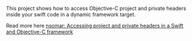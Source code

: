 This project shows how to access Objective-C project and private headers inside your swift code in a dynamic framework target.

Read more here [nsomar: Accessing project and private headers in a Swift and Objective-C framework](http://nsomar.com/project-and-private-headers-in-a-swift-and-objective-c-framework/)
